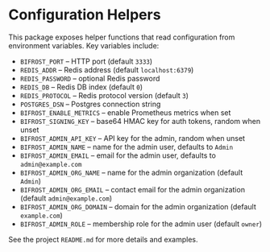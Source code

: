 # Configuration Helpers

This package exposes helper functions that read configuration from
environment variables. Key variables include:

- `BIFROST_PORT` – HTTP port (default `3333`)
- `REDIS_ADDR` – Redis address (default `localhost:6379`)
- `REDIS_PASSWORD` – optional Redis password
- `REDIS_DB` – Redis DB index (default `0`)
- `REDIS_PROTOCOL` – Redis protocol version (default `3`)
- `POSTGRES_DSN` – Postgres connection string
- `BIFROST_ENABLE_METRICS` – enable Prometheus metrics when set
- `BIFROST_SIGNING_KEY` – base64 HMAC key for auth tokens, random when unset
- `BIFROST_ADMIN_API_KEY` – API key for the admin, random when unset
- `BIFROST_ADMIN_NAME` – name for the admin user, defaults to `Admin`
- `BIFROST_ADMIN_EMAIL` – email for the admin user, defaults to `admin@example.com`
- `BIFROST_ADMIN_ORG_NAME` – name for the admin organization (default `Admin`)
- `BIFROST_ADMIN_ORG_EMAIL` – contact email for the admin organization (default `admin@example.com`)
- `BIFROST_ADMIN_ORG_DOMAIN` – domain for the admin organization (default `example.com`)
- `BIFROST_ADMIN_ROLE` – membership role for the admin user (default `owner`)

See the project `README.md` for more details and examples.
